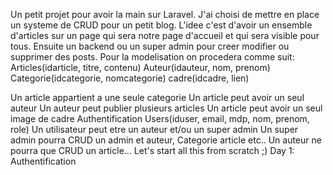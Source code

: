 Un petit projet pour avoir la main sur Laravel.
J'ai choisi de mettre en place un systeme de CRUD pour un petit blog.
L'idee c'est d'avoir un ensemble d'articles sur un page qui sera notre page d'accueil et qui sera visible pour tous.
Ensuite un backend ou un super admin pour creer modifier ou supprimer des posts.
Pour la modelisation on procedera comme suit:
Articles(idarticle, titre, contenu)
Auteur(idauteur, nom, prenom)
Categorie(idcategorie, nomcategorie)
cadre(idcadre, lien)

Un article appartient a une seule categorie
Un article peut avoir un seul auteur
Un auteur peut publier plusieurs articles
Un article peut avoir un seul image de cadre
 Authentification
Users(iduser, email, mdp, nom, prenom, role)
Un utilisateur peut etre un auteur et/ou un super admin
Un super admin pourra CRUD un admin et auteur, Categorie article etc..
Un auteur ne pourra que CRUD un article...
Let's start all this from scratch ;)
Day 1: Authentification 
